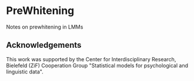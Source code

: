# PreWhitening
Notes on prewhitening in LMMs

## Acknowledgements
This work was supported by the Center for Interdisciplinary Research, Bielefeld (ZiF) Cooperation Group "Statistical models for psychological and linguistic data".
